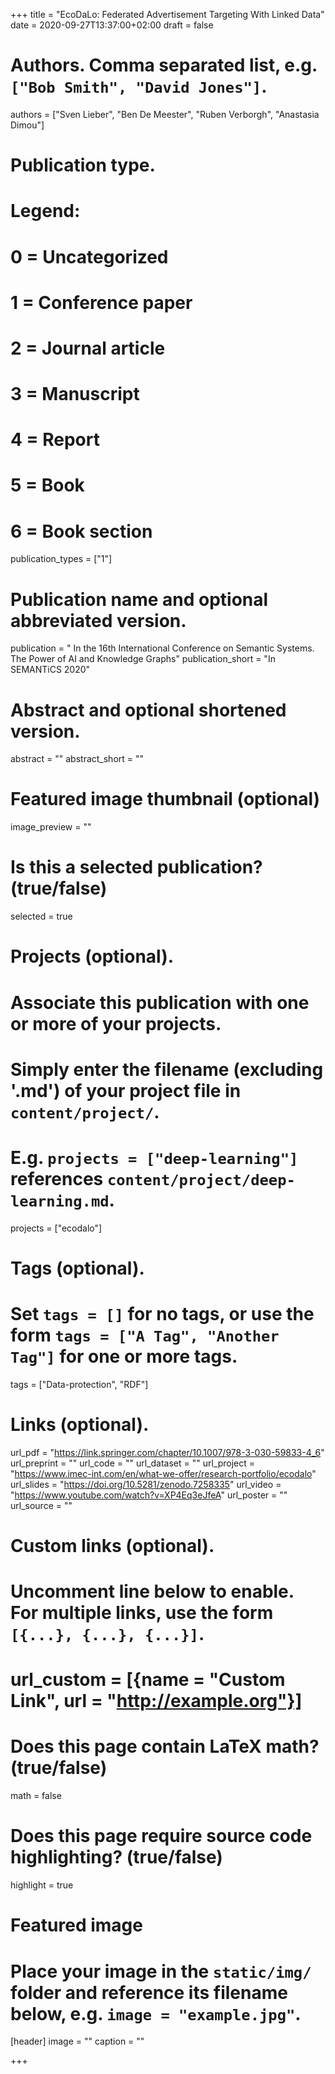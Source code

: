 +++
title = "EcoDaLo: Federated Advertisement Targeting With Linked Data"
date = 2020-09-27T13:37:00+02:00
draft = false

# Authors. Comma separated list, e.g. `["Bob Smith", "David Jones"]`.
authors = ["Sven Lieber", "Ben De Meester", "Ruben Verborgh", "Anastasia Dimou"]

# Publication type.
# Legend:
# 0 = Uncategorized
# 1 = Conference paper
# 2 = Journal article
# 3 = Manuscript
# 4 = Report
# 5 = Book
# 6 = Book section
publication_types = ["1"]

# Publication name and optional abbreviated version.
publication = " In the 16th International Conference on Semantic Systems. The Power of AI and Knowledge Graphs"
publication_short = "In SEMANTiCS 2020"

# Abstract and optional shortened version.
abstract = ""
abstract_short = ""

# Featured image thumbnail (optional)
image_preview = ""

# Is this a selected publication? (true/false)
selected = true

# Projects (optional).
#   Associate this publication with one or more of your projects.
#   Simply enter the filename (excluding '.md') of your project file in `content/project/`.
#   E.g. `projects = ["deep-learning"]` references `content/project/deep-learning.md`.
projects = ["ecodalo"]

# Tags (optional).
#   Set `tags = []` for no tags, or use the form `tags = ["A Tag", "Another Tag"]` for one or more tags.
tags = ["Data-protection", "RDF"]

# Links (optional).
url_pdf = "https://link.springer.com/chapter/10.1007/978-3-030-59833-4_6"
url_preprint = ""
url_code = ""
url_dataset = ""
url_project = "https://www.imec-int.com/en/what-we-offer/research-portfolio/ecodalo"
url_slides = "https://doi.org/10.5281/zenodo.7258335"
url_video = "https://www.youtube.com/watch?v=XP4Eq3eJfeA"
url_poster = ""
url_source = ""

# Custom links (optional).
#   Uncomment line below to enable. For multiple links, use the form `[{...}, {...}, {...}]`.
# url_custom = [{name = "Custom Link", url = "http://example.org"}]

# Does this page contain LaTeX math? (true/false)
math = false

# Does this page require source code highlighting? (true/false)
highlight = true

# Featured image
# Place your image in the `static/img/` folder and reference its filename below, e.g. `image = "example.jpg"`.
[header]
image = ""
caption = ""

+++

